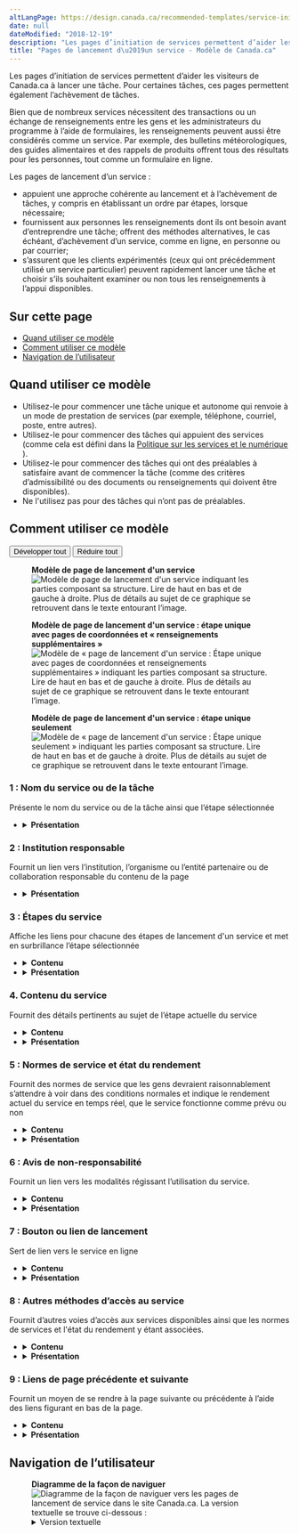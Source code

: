 ```yaml
---
altLangPage: https://design.canada.ca/recommended-templates/service-initiation-pages.html
date: null
dateModified: "2018-12-19"
description: "Les pages d’initiation de services permettent d’aider les visiteurs de Canada.ca à lancer une tâche."
title: "Pages de lancement d\u2019un service - Modèle de Canada.ca"
---
```


<p> Les pages d’initiation de services permettent d’aider les visiteurs de Canada.ca à lancer une tâche. Pour certaines tâches, ces pages permettent également l’achèvement de tâches. </p>
<p> Bien que de nombreux services nécessitent des transactions ou un échange de renseignements entre les gens et les administrateurs du programme à l’aide de formulaires, les renseignements peuvent aussi être considérés comme un service. Par exemple, des bulletins météorologiques, des guides alimentaires et des rappels de produits offrent tous des résultats pour les personnes, tout comme un formulaire en ligne. </p>
<p> Les pages de lancement d’un service : </p>
<ul>
  <li> appuient une approche cohérente au lancement et à l’achèvement de tâches, y compris en établissant un ordre par étapes, lorsque nécessaire; </li>
  <li> fournissent aux personnes les renseignements dont ils ont besoin avant d’entreprendre une tâche; offrent des méthodes alternatives, le cas échéant, d’achèvement d’un service, comme en ligne, en personne ou par courrier; </li>
  <li> s’assurent que les clients expérimentés (ceux qui ont précédemment utilisé un service particulier) peuvent rapidement lancer une tâche et choisir s’ils souhaitent examiner ou non tous les renseignements à l’appui disponibles. </li>
</ul>
<section>
  <h2> Sur cette page </h2>
  <ul>
    <li> <a href="#utilisation"> Quand utiliser ce modèle </a> </li>
    <li> <a href="#specifications"> Comment utiliser ce modèle </a> </li>
    <li> <a href="#navigation"> Navigation de l’utilisateur </a> </li>
  </ul>
</section>
<section>
  <h2 id="utilisation"> Quand utiliser ce modèle </h2>
  <ul>
    <li> Utilisez-le pour commencer une tâche unique et autonome qui renvoie à un mode de prestation de services (par exemple, téléphone, courriel, poste, entre autres). </li>
    <li> Utilisez-le pour commencer des tâches qui appuient des services (comme cela est défini dans la <a href="https://www.tbs-sct.gc.ca/pol/doc-fra.aspx?id=32603"> Politique sur les services et le numérique </a> ). </li>
    <li> Utilisez-le pour commencer des tâches qui ont des préalables à satisfaire avant de commencer la tâche (comme des critères d’admissibilité ou des documents ou renseignements qui doivent être disponibles). </li>
    <li> Ne l'utilisez pas pour des tâches qui n’ont pas de préalables. </li>
  </ul>
</section>
<section>
  <h2 id="specifications"> Comment utiliser ce modèle </h2>
  <div class="btn-group mrgn-bttm-sm">
    <button class="btn btn-default wb-toggle" data-toggle='{"selector": "details", "parent": "#template-elements", "type": "on"}' type="button"> Développer tout </button>
    <button class="btn btn-default wb-toggle" data-toggle='{"selector": "details", "parent": "#template-elements", "type": "off"}' type="button"> Réduire tout </button>
  </div>
  <div class="row">
    <div class="col-lg-6 pull-right">
      <figure class="mrgn-bttm-lg">
        <figcaption class="text-center"> <b> Modèle de page de lancement d'un service </b> </figcaption>
        <img alt="Modèle de page de lancement d'un service indiquant les parties composant sa structure. Lire de haut en bas et de gauche à droite. Plus de détails au sujet de ce graphique se retrouvent dans le texte entourant l’image." class="full-width" src="../images/service-initiation-fra-02.jpg"/> </figure>
      <figure class="mrgn-bttm-lg">
        <figcaption class="text-center"> <b> Modèle de page de lancement d'un service : étape unique avec pages de coordonnées et « renseignements supplémentaires » </b> </figcaption>
        <img alt="Modèle de « page de lancement d'un service : Étape unique avec pages de coordonnées et renseignements supplémentaires » indiquant les parties composant sa structure. Lire de haut en bas et de gauche à droite. Plus de détails au sujet de ce graphique se retrouvent dans le texte entourant l’image." class="full-width" src="../images/service-initiation-simpler-fra-02.jpg"/> </figure>
      <figure class="mrgn-bttm-lg">
        <figcaption class="text-center"> <b> Modèle de page de lancement d'un service : étape unique seulement </b> </figcaption>
        <img alt="Modèle de « page de lancement d'un service : Étape unique seulement » indiquant les parties composant sa structure. Lire de haut en bas et de gauche à droite. Plus de détails au sujet de ce graphique se retrouvent dans le texte entourant l’image." class="full-width" src="../images/service-initiation-simplest-fra-02.jpg"/> </figure>
    </div>
    <div class="col-lg-6 pull-left">
      <section id="template-elements">
        <section>
          <h3> 1 : Nom du service ou de la tâche </h3>
          <p> Présente le nom du service ou de la tâche ainsi que l’étape sélectionnée </p>
          <ul class="list-unstyled">
            <li id="element2">
              <details class="mrgn-bttm-sm">
                <summary class="wb-toggle" data-toggle='{"print":"on"}'> <strong> Présentation </strong> </summary>
                <ul>
                  <li> Le nom du service ou de la tâche doit être une balise H1 unique. </li>
                  <li> Il doit être la première composante de la page. </li>
                  <li> Pour toutes les étapes, le nom du service ou de la tâche doit suivre la convention suivante :
                    <ul>
                      <li> [Nom du service ou de la tâche] : Étape no X [Nom de l’étape] </li>
                      <li> Par exemple, effectuer une demande d’assurance-emploi : Étape 2. Admissibilité. </li>
                    </ul>
                  </li>
                </ul>
              </details>
            </li>
          </ul>
        </section>
        <section>
          <h3> 2 : Institution responsable </h3>
          <p> Fournit un lien vers l’institution, l’organisme ou l’entité partenaire ou de collaboration responsable du contenu de la page </p>
          <ul class="list-unstyled">
            <li id="element4">
              <details class="mrgn-bttm-sm">
                <summary class="wb-toggle" data-toggle='{"print":"on"}'> <strong> Présentation </strong> </summary>
                <ul>
                  <li> Utilisez la configuration Institution responsable. </li>
                </ul>
              </details>
            </li>
          </ul>
        </section>
        <section>
          <h3> 3 : Étapes du service </h3>
          <p> Affiche les liens pour chacune des étapes de lancement d'un service et met en surbrillance l’étape sélectionnée </p>
          <ul class="list-unstyled">
            <li id="element5">
              <details class="mrgn-bttm-sm">
                <summary class="wb-toggle" data-toggle='{"print":"on"}'> <strong> Contenu </strong> </summary>
                <ul>
                  <li> Cette composante est obligatoire s’il y a un ordre logique d’étapes au sein de la tâche. </li>
                  <li> Utilisez-les lorsque vous commencez par des tâches qui comprennent des processus complexes (par exemple, effectuer une demande de subvention ou de financement, l’enregistrement d’une entreprise) ou qui comprennent des conditions préalables particulières devant être respectées avant de pouvoir lancer la tâche (par exemple, des critères d’admissibilité qui doivent être respectés, ou des documents ou des renseignements qui doivent être présentés). </li>
                  <li> Étiquetez la séquence logique des étapes de manière similaire au ton et aux termes utilisés dans l’exemple suivant :
                    <ol>
                      <li> Ce qu’offre ce service </li>
                      <li> Qui est admissible </li>
                      <li> Ce qu’il vous faut avant de commencer </li>
                      <li> Comment présenter une demande </li>
                      <li> Prochaines étapes </li>
                    </ol>
                    <ul>
                      <li> Contactez-nous pour obtenir de l’aide </li>
                      <li> Renseignements supplémentaires (contexte, tâches connexes, etc.) </li>
                    </ul>
                  </li>
                  <li> Dans les cas où des pages additionnelles non ordonnées sont comprises (par exemple, « renseignements supplémentaires ») :
                    <ul>
                      <li> celles-ci ne doivent pas comprendre de renseignements nécessaires à l’achèvement des étapes de la séquence de tâches principale; </li>
                      <li> elles doivent toujours se trouver après les étapes numérotées; </li>
                      <li> elles ne doivent pas être elles-mêmes numérotées. </li>
                    </ul>
                  </li>
                  <li> Ou, dans le cas de tâches plus simples à étape unique possédant des pages supplémentaires non ordonnées (non numérotées), éliminez les numéros et étiquetez plutôt les pages de la façon suivante :
                    <ul>
                      <li> Comment présenter une demande </li>
                      <li> Contactez-nous pour obtenir de l’aide. </li>
                      <li> Renseignements supplémentaires (contexte, tâches connexes, etc.) </li>
                    </ul>
                  </li>
                </ul>
              </details>
            </li>
            <li id="element6">
              <details class="mrgn-bttm-sm">
                <summary class="wb-toggle" data-toggle='{"print":"on"}'> <strong> Présentation </strong> </summary>
                <ul>
                  <li> Cette composante se trouve sous l’institution responsable. </li>
                  <li> La configuration relative à la <a href="../configurations-conception-communes/navigation-plusieurs-pages.html"> navigation dans plusieurs pages ordonnées </a> est utilisée pour présenter les étapes du service. </li>
                </ul>
              </details>
            </li>
          </ul>
        </section>
        <section>
          <h3> 4. Contenu du service </h3>
          <p> Fournit des détails pertinents au sujet de l’étape actuelle du service </p>
          <ul class="list-unstyled">
            <li id="element7">
              <details class="mrgn-bttm-sm">
                <summary class="wb-toggle" data-toggle='{"print":"on"}'> <strong> Contenu </strong> </summary>
                <ul>
                  <li> Le contenu de chacune des étapes doit être complet et ne doit pas comprendre d’hyperliens vers l’extérieur de la séquence actuelle afin d’éviter de perturber le déroulement des tâches. Si vous devez inclure des hyperliens à des renseignements supplémentaires, utilisez une fenêtre (« dismissible overlay ») ou un élément de contenu réductible afin de garder les gens à l’intérieur de l’ensemble de pages de lancement de service. </li>
                  <li> Sur les pages indiquant des critères d’admissibilité, envisagez d’utiliser des <a href="../configurations-conception-communes/questions-interactives.html"> questions interactives </a> afin de faciliter la compréhension des exigences. </li>
                  <li> Le texte doit être court et concis. </li>
                  <li> Le contenu doit être rédigé pour un niveau de scolarité secondaire (pointage de 100 et moins dans <a href="http://www.scolarius.com/"> Scolarius </a> ). </li>
                </ul>
              </details>
            </li>
            <li id="element8">
              <details class="mrgn-bttm-sm">
                <summary class="wb-toggle" data-toggle='{"print":"on"}'> <strong> Présentation </strong> </summary>
                <ul>
                  <li> Cette composante se trouve sous les étapes du service. </li>
                  <li> Ne coupez pas les mots par un trait d’union à la fin d’une ligne; conservez plutôt une marge de droite inégale pour les paragraphes et autres blocs de texte. </li>
                  <li> Utilisez les configurations de conception communes pour le contenu de destination. </li>
                </ul>
              </details>
            </li>
          </ul>
        </section>
        <section>
          <h3> 5 : Normes de service et état du rendement </h3>
          <p> Fournit des normes de service que les gens devraient raisonnablement s’attendre à voir dans des conditions normales et indique le rendement actuel du service en temps réel, que le service fonctionne comme prévu ou non </p>
          <ul class="list-unstyled">
            <li id="element9">
              <details class="mrgn-bttm-sm">
                <summary class="wb-toggle" data-toggle='{"print":"on"}'> <strong> Contenu </strong> </summary>
                <ul>
                  <li> Présentez les normes de service avec un en-tête en langage clair qui met l’accent sur ce que les personnes peuvent raisonnablement s’attendre voir dans des conditions normales. Parlez directement aux genss. Exemples :
                    <ul>
                      <li> « Combien de temps durera le traitement de votre demande en ligne » </li>
                      <li> « Délai de traitement des demandes » </li>
                    </ul>
                  </li>
                  <li> Incluez la norme actuelle, l'état actuel du rendement, la fréquence de la mise à jour du rapport et la date de la dernière mise à jour de l'état actuel du rendement. Exemple :
                    <ul>
                      <li> « Notre norme de service est de traiter les demandes dans un délai de 30 jours ouvrables. Les demandes sont actuellement traitées dans un délai de 17 jours ouvrables.
                        <p> </p>
                        Le délai de traitement actuel est mis à jour quotidiennement - dernière mise à jour le 31 janvier 2020 ». </li>
                    </ul>
                  </li>
                  <li> Vous pouvez utiliser la couleur pour ajouter des informations supplémentaires sur le statut. Le vert (#278400) peut être utilisé pour indiquer que l'état actuel du rendement est conforme à la norme, et le rouge (#D3080C) pour indiquer qu'elle ne respecte pas la norme. (Vous devez également indiquer la norme de rendement actuelle dans le texte). </li>
                  <li> L’objectif de cette composante et de respecter les exigences de la Politique sur les services et le numérique
                    en ce qui a trait à la communication des normes de service sur Canada.ca. </li>
                  <li> La <a href="https://www.tbs-sct.gc.ca/pol/doc-fra.aspx?id=28422"> Ligne directrice sur la Gestion des services </a> conttient des définitions, des caractéristiques et des exemples de normes de service. </li>
                  <li> Le contenu doit être rédigé pour un niveau de scolarité secondaire (pointage de 100 et moins dans <a href="http://www.scolarius.com/"> Scolarius </a> ). </li>
                  <li> Le texte doit être court et concis. </li>
                </ul>
              </details>
            </li>
            <li id="element10">
              <details class="mrgn-bttm-sm">
                <summary class="wb-toggle" data-toggle='{"print":"on"}'> <strong> Présentation </strong> </summary>
                <ul>
                  <li> Cette composante sera affichée sur les pages où les utilisateurs lanceront le service (par exemple, « Comment présenter une demande ») et sur les pages sur lesquelles ils se retrouveront après avoir effectué leur demande (par exemple, « Prochaines étapes »). </li>
                  <li> Cette composante est affichée pour toutes les voies d’accès au service ou à la tâche (par exemple, « Autres façons de présenter une demande »). </li>
                </ul>
              </details>
            </li>
          </ul>
        </section>
        <section>
          <h3> 6 : Avis de non-responsabilité </h3>
          <p> Fournit un lien vers les modalités régissant l’utilisation du service. </p>
          <ul class="list-unstyled">
            <li id="element11">
              <details class="mrgn-bttm-sm">
                <summary class="wb-toggle" data-toggle='{"print":"on"}'> <strong> Contenu </strong> </summary>
                <ul>
                  <li> Cette composante est obligatoire seulement s’il y a des modalités régissant l’utilisation pertinente (par exemple, avis de désistement, politique sur la protection des renseignements personnels). </li>
                  <li> Le contenu doit être rédigé pour un niveau de scolarité secondaire (pointage de 100 et moins dans <a href="http://www.scolarius.com/"> Scolarius </a> ). </li>
                </ul>
              </details>
            </li>
            <li id="element12">
              <details class="mrgn-bttm-sm">
                <summary class="wb-toggle" data-toggle='{"print":"on"}'> <strong> Présentation </strong> </summary>
                <ul>
                  <li> Cette composante doit être affichée directement au-dessus du bouton ou du lien de lancement. </li>
                  <li> Utilisez la configuration <a href="../configurations-conception-communes/couche-avertissement.html"> Avertissement superposé </a> . </li>
                </ul>
              </details>
            </li>
          </ul>
        </section>
        <section>
          <h3> 7 : Bouton ou lien de lancement </h3>
          <p> Sert de lien vers le service en ligne </p>
          <ul class="list-unstyled">
            <li id="element13">
              <details class="mrgn-bttm-sm">
                <summary class="wb-toggle" data-toggle='{"print":"on"}'> <strong> Contenu </strong> </summary>
                <ul>
                  <li> Cette composante est obligatoire, si le contenu est disponible. </li>
                  <li> Elle fournit un lien qui permet de lancer une demande en ligne ou un téléchargement. </li>
                  <li> Utilisez-la uniquement au cours de la séquence des étapes pour la tâche ou le service actuel. </li>
                </ul>
              </details>
            </li>
            <li id="element14">
              <details class="mrgn-bttm-sm">
                <summary class="wb-toggle" data-toggle='{"print":"on"}'> <strong> Présentation </strong> </summary>
                <ul>
                  <li> Utilisez la configuration <a href="../configurations-conception-communes/boutons.html"> Boutons </a> ou <a href="../configurations-conception-communes/liens-telechargement.html"> Liens de téléchargements </a> . </li>
                </ul>
              </details>
            </li>
          </ul>
        </section>
        <section>
          <h3> 8 : Autres méthodes d’accès au service </h3>
          <p> Fournit d’autres voies d’accès aux services disponibles ainsi que les normes de services et l'état du rendement y étant associées. </p>
          <ul class="list-unstyled">
            <li id="element15">
              <details class="mrgn-bttm-sm">
                <summary class="wb-toggle" data-toggle='{"print":"on"}'> <strong> Contenu </strong> </summary>
                <ul>
                  <li> Cette composante est obligatoire si d’autres voies d’accès au service sont disponibles. </li>
                  <li> Elle fournit des coordonnées de personnes-ressources, des normes de services et des messages de statut du service pour toutes les autres voies (par exemple, les options en personne, par téléphone et par courrier) disponibles pour accéder à ce service. </li>
                  <li> Pour chacune des autres voies, veuillez inclure les coordonnées de la personne-ressource précédées des normes de service et des messages de statut du service pertinents. </li>
                  <li> Limitez les normes de service associées aux autres voies d’accès à une phrase ou deux. </li>
                  <li> Le contenu doit être rédigé pour un niveau de scolarité secondaire (pointage de 100 et moins dans <a href="http://www.scolarius.com/"> Scolarius </a> ). </li>
                </ul>
              </details>
            </li>
            <li id="element16">
              <details class="mrgn-bttm-sm">
                <summary class="wb-toggle" data-toggle='{"print":"on"}'> <strong> Présentation </strong> </summary>
                <ul>
                  <li> Cette composante se trouve sous le lien de lancement. </li>
                  <li> L’en-tête porte le nom : « Autres façons de [présenter une demande] ». </li>
                  <li> Les sous-titres comprennent des options, comme « par téléphone », « en personne » et « par courrier ». </li>
                  <li> La composante peut être affichée dans un élément de contenu réductible escamotable lorsque les autres voies représentent qu’une petite partie de la demande pour ce service. </li>
                </ul>
              </details>
            </li>
          </ul>
        </section>
        <section>
          <h3> 9 : Liens de page précédente et suivante </h3>
          <p> Fournit un moyen de se rendre à la page suivante ou précédente à l’aide des liens figurant en bas de la page. </p>
          <ul class="list-unstyled">
            <li id="element17">
              <details class="mrgn-bttm-sm">
                <summary class="wb-toggle" data-toggle='{"print":"on"}'> <strong> Contenu </strong> </summary>
                <ul>
                  <li> Cette composante est obligatoire si la configuration de service par étapes est aussi utilisée. </li>
                </ul>
              </details>
            </li>
            <li id="element18">
              <details class="mrgn-bttm-sm">
                <summary class="wb-toggle" data-toggle='{"print":"on"}'> <strong> Présentation </strong> </summary>
                <ul>
                  <li> Allez à <a href="../configurations-conception-communes/navigation-plusieurs-pages.html"> Navigation dans plusieurs pages ordonnées </a> pour apprendre comment afficher des liens de page précédente et suivante. </li>
                </ul>
              </details>
            </li>
          </ul>
        </section>
      </section>
    </div>
  </div>
</section>
<section>
  <h2 id="navigation"> Navigation de l’utilisateur </h2>
  <figure class="mrgn-bttm-lg">
    <figcaption class="text-center"> <b> Diagramme de la façon de naviguer </b> </figcaption>
    <img alt="Diagramme de la façon de naviguer vers les pages de lancement de service dans le site Canada.ca. La version textuelle se trouve ci-dessous :" class="img-responsive center-block" src="https://www.canada.ca/content//dam/tbs-sct/images/government-communications/canada-content-style-guide/service-initiation-pages-ia-fra.png"/>
    <details>
      <summary class="wb-toggle" data-toggle='{"print":"on"}'> Version textuelle </summary>
      <p> On peut accéder aux pages de lancement de service à partir des pages de sujets et des pages de profils institutionnels du site Canada.ca. </p>
    </details>
  </figure>
</section>
